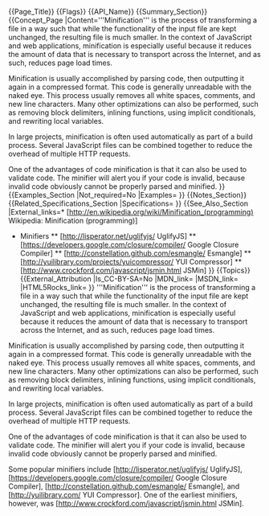 {{Page_Title}}
{{Flags}}
{{API_Name}}
{{Summary_Section}}
{{Concept_Page
|Content='''Minification''' is the process of transforming a file in a way such that while the functionality of the input file are kept unchanged, the resulting file is much smaller. In the context of JavaScript and web applications, minification is especially useful because it reduces the amount of data that is necessary to transport across the Internet, and as such, reduces page load times.

Minification is usually accomplished by parsing code, then outputting it again in a compressed format. This code is generally unreadable with the naked eye. This process usually removes all white spaces, comments, and new line characters. Many other optimizations can also be performed, such as removing block delimiters, inlining functions, using implicit conditionals, and rewriting local variables.

In large projects, minification is often used automatically as part of a build process. Several JavaScript files can be combined together to reduce the overhead of multiple HTTP requests.

One of the advantages of code minification is that it can also be used to validate code. The minifier will alert you if your code is invalid, because invalid code obviously cannot be properly parsed and minified.
}}
{{Examples_Section
|Not_required=No
|Examples=
}}
{{Notes_Section}}
{{Related_Specifications_Section
|Specifications=
}}
{{See_Also_Section
|External_links=* [http://en.wikipedia.org/wiki/Minification_(programming) Wikipedia: Minification (programming)]
* Minifiers
** [http://lisperator.net/uglifyjs/ UglifyJS]
** [https://developers.google.com/closure/compiler/ Google Closure Compiler]
** [http://constellation.github.com/esmangle/ Esmangle]
** [http://yuilibrary.com/projects/yuicompressor/ YUI Compressor]
** [http://www.crockford.com/javascript/jsmin.html JSMin]
}}
{{Topics}}
{{External_Attribution
|Is_CC-BY-SA=No
|MDN_link=
|MSDN_link=
|HTML5Rocks_link=
}}
'''Minification''' is the process of transforming a file in a way such that while the functionality of the input file are kept unchanged, the resulting file is much smaller. In the context of JavaScript and web applications, minification is especially useful because it reduces the amount of data that is necessary to transport across the Internet, and as such, reduces page load times.

Minification is usually accomplished by parsing code, then outputting it again in a compressed format. This code is generally unreadable with the naked eye. This process usually removes all white spaces, comments, and new line characters. Many other optimizations can also be performed, such as removing block delimiters, inlining functions, using implicit conditionals, and rewriting local variables.

In large projects, minification is often used automatically as part of a build process. Several JavaScript files can be combined together to reduce the overhead of multiple HTTP requests.

One of the advantages of code minification is that it can also be used to validate code. The minifier will alert you if your code is invalid, because invalid code obviously cannot be properly parsed and minified.

Some popular minifiers include [http://lisperator.net/uglifyjs/ UglifyJS], [https://developers.google.com/closure/compiler/ Google Closure Compiler], [http://constellation.github.com/esmangle/ Esmangle], and [http://yuilibrary.com/ YUI Compressor]. One of the earliest minifiers, however, was [http://www.crockford.com/javascript/jsmin.html JSMin].